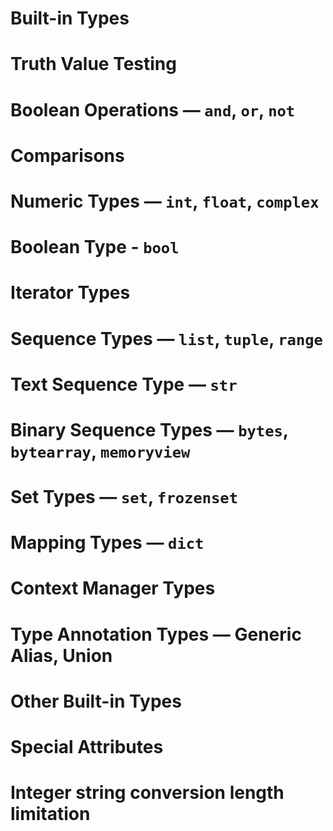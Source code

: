 # Built-in Types
# Truth Value Testing

# Boolean Operations — `and`, `or`, `not`

# Comparisons

# Numeric Types — `int`, `float`, `complex`

# Boolean Type - `bool`

# Iterator Types

# Sequence Types — `list`, `tuple`, `range`

# Text Sequence Type — `str`

# Binary Sequence Types — `bytes`, `bytearray`, `memoryview`

# Set Types — `set`, `frozenset`

# Mapping Types — `dict`

# Context Manager Types

# Type Annotation Types — Generic Alias, Union

# Other Built-in Types

# Special Attributes

# Integer string conversion length limitation